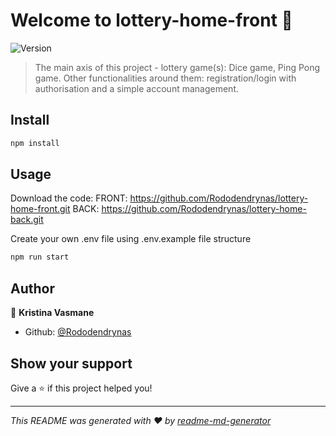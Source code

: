 # Welcome to lottery-home-front 👋

![Version](https://img.shields.io/badge/version-0.1.0-blue.svg?cacheSeconds=2592000)

> The main axis of this project - lottery game(s): Dice game, Ping Pong game. Other functionalities around them: registration/login with authorisation and a simple account management.

## Install

```sh
npm install
```

## Usage

Download the code:
FRONT: https://github.com/Rododendrynas/lottery-home-front.git
BACK: https://github.com/Rododendrynas/lottery-home-back.git

Create your own .env file using .env.example file structure

```sh
npm run start
```

## Author

👤 **Kristina Vasmane**

- Github: [@Rododendrynas](https://github.com/Rododendrynas)

## Show your support

Give a ⭐️ if this project helped you!

---

_This README was generated with ❤️ by [readme-md-generator](https://github.com/kefranabg/readme-md-generator)_

